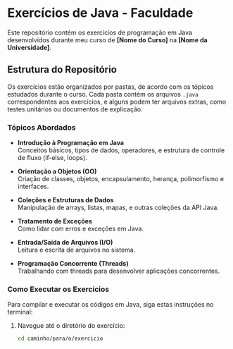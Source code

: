 # Exercícios de Java - Faculdade

Este repositório contém os exercícios de programação em Java desenvolvidos durante meu curso de **[Nome do Curso]** na **[Nome da Universidade]**. 

## Estrutura do Repositório

Os exercícios estão organizados por pastas, de acordo com os tópicos estudados durante o curso. Cada pasta contém os arquivos `.java` correspondentes aos exercícios, e alguns podem ter arquivos extras, como testes unitários ou documentos de explicação.

### Tópicos Abordados

- **Introdução à Programação em Java**  
  Conceitos básicos, tipos de dados, operadores, e estrutura de controle de fluxo (if-else, loops).

- **Orientação a Objetos (OO)**  
  Criação de classes, objetos, encapsulamento, herança, polimorfismo e interfaces.

- **Coleções e Estruturas de Dados**  
  Manipulação de arrays, listas, mapas, e outras coleções da API Java.

- **Tratamento de Exceções**  
  Como lidar com erros e exceções em Java.

- **Entrada/Saída de Arquivos (I/O)**  
  Leitura e escrita de arquivos no sistema.

- **Programação Concorrente (Threads)**  
  Trabalhando com threads para desenvolver aplicações concorrentes.

### Como Executar os Exercícios

Para compilar e executar os códigos em Java, siga estas instruções no terminal:

1. Navegue até o diretório do exercício:
   ```bash
   cd caminho/para/o/exercicio
